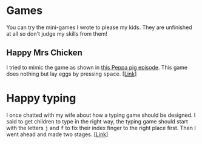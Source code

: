 # Games

You can try the mini-games I wrote to please my kids. They are unfinished at all so don't judge my skills from them!

## Happy Mrs Chicken

I tried to mimic the game as shown in [this Peppa pig episode](https://youtu.be/nOnXoVcFtGg?t=213). This game does nothing but lay eggs by pressing <kbd>space</kbd>.
[[Link]](https://louiskhchan.github.io/games/happymrschicken/)

# Happy typing

I once chatted with my wife about how a typing game should be designed. I said to get children to type in the right way, the typing game should start with the letters <kbd>j</kbd> and <kbd>f</kbd> to fix their index finger to the right place first. Then I went ahead and made two stages. 
[[Link]](https://louiskhchan.github.io/games/typing/)



